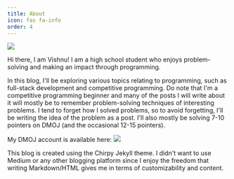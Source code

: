 ```yaml
---
title: About
icon: fas fa-info
order: 4
---
```


<a href="#"><img src="https://antique-fringe-fennel.glitch.me/badge?page_id=about.md"></a>

Hi there, I am Vishnu! I am a high school student who enjoys problem-solving and making an impact through programming.

In this blog, I'll be exploring various topics relating to programming, such as full-stack development and competitive programming. Do note that I'm a competitive programming beginner and many of the posts I will write about it will mostly be to remember problem-solving techniques of interesting problems. I tend to forget how I solved problems, so to avoid forgetting, I'll be writing the idea of the problem as a post. I'll also mostly be solving 7-10 pointers on DMOJ (and the occasional 12-15 pointers).

My DMOJ account is available here:  <a href="https://dmoj.ca/user/vishnus"><img src="https://mosesxu.ca/badges/dmoj/vishnus.svg"></a>

This blog is created using the Chirpy Jekyll theme. I didn't want to use Medium or any other blogging platform since I enjoy the freedom that writing Markdown/HTML gives me in terms of customizability and content.
